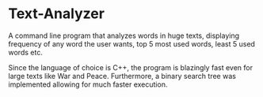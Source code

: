 # Text-Analyzer
A command line program that analyzes words in huge texts, displaying frequency of any word the user wants, top 5 most used words, least 5 used words etc.

Since the language of choice is C++, the program is blazingly fast even for large texts like War and Peace. Furthermore, a binary search tree was implemented allowing for much faster execution.
